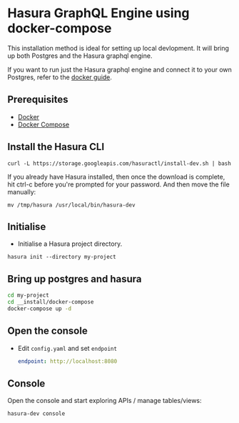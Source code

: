 # Hasura GraphQL Engine using docker-compose

This installation method is ideal for setting up local devlopment. It will bring up both Postgres and the Hasura graphql engine.

If you want to run just the Hasura graphql engine and connect it to your own Postgres, refer to the [docker guide](../docker-run/README.md).

## Prerequisites

- [Docker](https://docs.docker.com/install/)
- [Docker Compose](https://docs.docker.com/compose/install/#install-compose)

## Install the Hasura CLI

```
curl -L https://storage.googleapis.com/hasuractl/install-dev.sh | bash 
```

If you already have Hasura installed, then once the download is complete, hit ctrl-c before you're prompted for your password. And then move the file manually:

```
mv /tmp/hasura /usr/local/bin/hasura-dev
```

## Initialise

- Initialise a Hasura project directory.
```
hasura init --directory my-project
```

## Bring up postgres and hasura

```bash
cd my-project
cd __install/docker-compose
docker-compose up -d
```

## Open the console

- Edit `config.yaml` and set `endpoint`
  ```yaml
  endpoint: http://localhost:8080
  ```

## Console

Open the console and start exploring APIs / manage tables/views:
```bash
hasura-dev console
```
